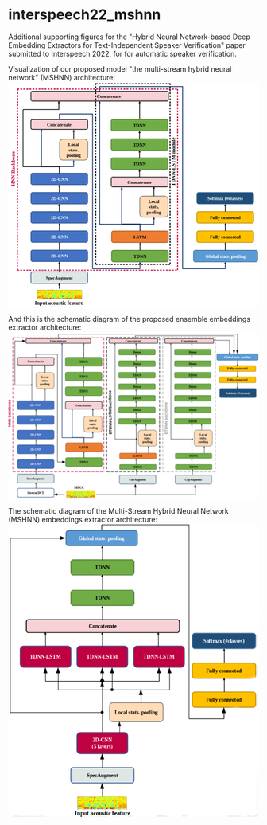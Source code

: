# interspeech22_mshnn

Additional supporting figures for the "Hybrid Neural Network-based Deep Embedding Extractors for Text-Independent Speaker Verification" paper submitted to Interspeech 2022, for for automatic speaker verification.

Visualization of our proposed model "the multi-stream hybrid neural network" (MSHNN) architecture: ![](/hnn.png)

And this is the schematic diagram of the proposed ensemble embeddings extractor architecture: ![](/ensemble.png)

The schematic diagram of the Multi-Stream Hybrid Neural Network (MSHNN) embeddings extractor architecture: ![](/mshnn.png)


